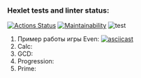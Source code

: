 ### Hexlet tests and linter status:
[![Actions Status](https://github.com/JoJoCrit/java-project-lvl1/workflows/hexlet-check/badge.svg)](https://github.com/JoJoCrit/java-project-lvl1/actions)
[![Maintainability](https://api.codeclimate.com/v1/badges/a99a88d28ad37a79dbf6/maintainability)](https://codeclimate.com/github/codeclimate/codeclimate/maintainability)
![test](https://github.com/JoJoCrit/java-project-lvl1/actions/workflows/test.yml/badge.svg)
1. Пример работы игры Even: 
[![asciicast](https://asciinema.org/a/482181.svg)](https://asciinema.org/a/482181)
2. Calc:
3. GCD:
4. Progression:
5. Prime:
